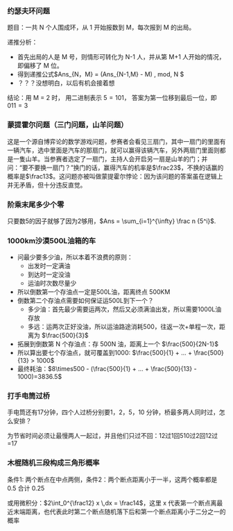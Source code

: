 ### 约瑟夫环问题

题目：一共 N 个人围成环，从 1 开始报数到 M，每次报到 M 的出局。

递推分析：

- 首先出局的人是 M 号，则情形可转化为 N-1 人，并从第 M+1 人开始的情况，即偏移了 M 位。 
- 得到递推公式$Ans_{N，M} = (Ans_{N-1,M} - M) \, mod\, N $​ 
- ？？？没想明白，以后有机会接着想

结论：用 M = 2 时， 用二进制表示 $5 = 101$， 答案为第一位移到最后一位，即$011 =3$

### 蒙提霍尔问题（三门问题，山羊问题）

这是一个源自博弈论的数学游戏问题，参赛者会看见三扇门，其中一扇门的里面有一辆汽车，选中里面是汽车的那扇门，就可以赢得该辆汽车，另外两扇门里面则都是一隻山羊。当参赛者选定了一扇门，主持人会开启另一扇是山羊的门；并问：“要不要换一扇门？”换门的话，赢得汽车的机率是$\frac23$，不换的话赢的概率是$\frac13$。这问题亦被叫做蒙提霍尔悖论：因为该问题的答案虽在逻辑上并无矛盾，但十分违反直觉。

### 阶乘末尾多少个零

只要数5的因子就够了因为2够用，$Ans = \sum_{i=1}^{\infty} \frac n {5^i}$​.

### 1000km沙漠500L油箱的车

- 问最少要多少油，所以本着不浪费的原则：
  - 出发时一定满油
  - 到达时一定没油
  - 运油时次数尽量少
- 所以倒数第一个存油点一定是500L油，距离终点 500KM
- 倒数第二个存油点需要如何保证运500L到下一个？
  - 多少油：首先最少需要运两次，然后又必须满油出发，所以需要1000L油存放
  - 多远：运两次正好没油，所以运油路途消耗500，往返一次+单程一次，距离为 $\frac{500}{3}$
- 拓展到倒数第 N 个存油点：存 500N 油，距离上一个 $\frac{500}{2N-1}$​
- 所以算出要七个存油点，就可覆盖到1000: $\frac{500}{1} + ... + \frac{500}{13} > 1000$​
- 最终耗油：$8\times500 - (\frac{500}{1} + ... + \frac{500}{13} - 1000)=3836.5$​

### 打手电筒过桥

手电筒还有17分钟，四个人过桥分别要1，2，5，10 分钟，桥最多两人同时过，怎么安排？

为节省时间必须让最慢两人一起过，并且他们只过不回：12过1回510过2回12过=17

### 木棍随机三段构成三角形概率

条件1: 两个断点在中点两侧，条件2：两个断点距离小于一半，这两个概率都是 0.5 合计 0.25

或用微积分：$2\int_0^{\frac12} x \,dx = \frac14$，这里 x 代表第一个断点离最近末端距离，也代表此时第二个断点随机落下后和第一个断点距离小于二分之一的概率

